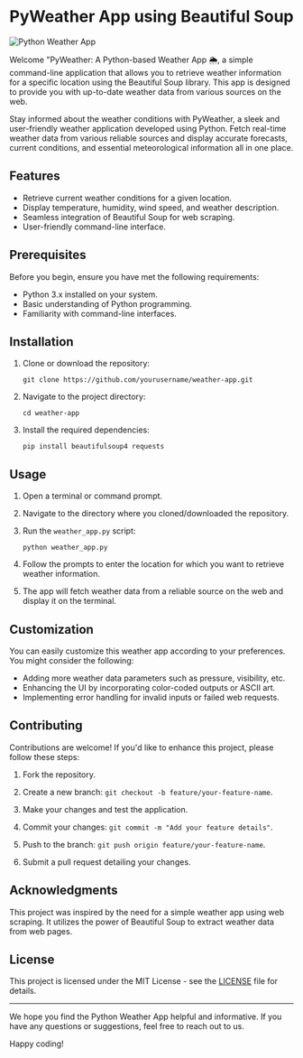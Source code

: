 # PyWeather App using Beautiful Soup

![Python Weather App](weather_app.png)

Welcome "PyWeather: A Python-based Weather App 🌦️, a simple command-line application that allows you to retrieve weather information for a specific location 
using the Beautiful Soup library. This app is designed to provide you with up-to-date weather data from various sources on the web.

Stay informed about the weather conditions with PyWeather, a sleek and user-friendly weather application developed using Python.
Fetch real-time weather data from various reliable sources and display accurate forecasts, current conditions, and essential meteorological 
information all in one place.

## Features

- Retrieve current weather conditions for a given location.
- Display temperature, humidity, wind speed, and weather description.
- Seamless integration of Beautiful Soup for web scraping.
- User-friendly command-line interface.

## Prerequisites

Before you begin, ensure you have met the following requirements:

- Python 3.x installed on your system.
- Basic understanding of Python programming.
- Familiarity with command-line interfaces.

## Installation

1. Clone or download the repository:

   ```
   git clone https://github.com/yourusername/weather-app.git
   ```

2. Navigate to the project directory:

   ```
   cd weather-app
   ```

3. Install the required dependencies:

   ```
   pip install beautifulsoup4 requests
   ```

## Usage

1. Open a terminal or command prompt.

2. Navigate to the directory where you cloned/downloaded the repository.

3. Run the `weather_app.py` script:

   ```
   python weather_app.py
   ```

4. Follow the prompts to enter the location for which you want to retrieve weather information.

5. The app will fetch weather data from a reliable source on the web and display it on the terminal.

## Customization

You can easily customize this weather app according to your preferences. You might consider the following:

- Adding more weather data parameters such as pressure, visibility, etc.
- Enhancing the UI by incorporating color-coded outputs or ASCII art.
- Implementing error handling for invalid inputs or failed web requests.

## Contributing

Contributions are welcome! If you'd like to enhance this project, please follow these steps:

1. Fork the repository.

2. Create a new branch: `git checkout -b feature/your-feature-name`.

3. Make your changes and test the application.

4. Commit your changes: `git commit -m "Add your feature details"`.

5. Push to the branch: `git push origin feature/your-feature-name`.

6. Submit a pull request detailing your changes.

## Acknowledgments

This project was inspired by the need for a simple weather app using web scraping. It utilizes the power of Beautiful Soup to extract weather data from web pages.

## License

This project is licensed under the MIT License - see the [LICENSE](LICENSE) file for details.

---

We hope you find the Python Weather App helpful and informative. If you have any questions or suggestions, feel free to reach out to us.

Happy coding!
